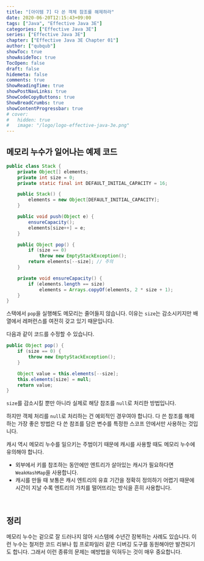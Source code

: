 ```yaml
---
title: "[아이템 7] 다 쓴 객체 참조를 해제하라"
date: 2020-06-20T12:15:43+09:00
tags: ["Java", "Effective Java 3E"]
categories: ["Effective Java 3E"]
series: ["Effective Java 3E"]
chapter: ["Effective Java 3E Chapter 01"]
author: ["qubqub"]
showToc: true
showAsideToc: true
TocOpen: false
draft: false
hidemeta: false
comments: true
ShowReadingTime: true
showPostNavLinks: true
ShowCodeCopyButtons: true
ShowBreadCrumbs: true
showContentProgressbar: true
# cover:
#   hidden: true
#   image: "/logo/logo-effective-java-3e.png"
---
```

## <i class="user-fa-alert-warning" aria-hidden="true"></i> 메모리 누수가 일어나는 예제 코드

``` java
public class Stack {
    private Object[] elements;
    private int size = 0;
    private static final int DEFAULT_INITIAL_CAPACITY = 16;

    public Stack() {
        elements = new Object[DEFAULT_INITIAL_CAPACITY];
    }

    public void push(Object e) {
        ensureCapacity();
        elements[size++] = e;
    }

    public Object pop() {
        if (size == 0)
            throw new EmptyStackException();
        return elements[--size]; // 주의
    }

    private void ensureCapacity() {
        if (elements.length == size)
            elements = Arrays.copyOf(elements, 2 * size + 1);
    }
}
```
스택에서 `pop`을 실행해도 메모리는 줄어들지 않습니다. 이유는 `size`는 감소시키지만 배열에서 레퍼런스를 여전히 갖고 있기 때문입니다.
<br>

다음과 같이 코드를 수정할 수 있습니다.
``` java
public Object pop() {
    if (size == 0) {
        throw new EmptyStackException();
    }

    Object value = this.elements[--size];
    this.elements[size] = null;
    return value;
}
```

`size`를 감소시킬 뿐만 아니라 실제로 해당 참조를 `null`로 처리한 방법입니다.
<br>

하지만 객체 처리를 `null`로 처리하는 건 예외적인 경우여야 합니다. 다 쓴 참조를 해제하는 가장 좋은 방법은 다 쓴 참조를 담은 변수를 특정한 스코프 안에서만 사용하는 것입니다.
<br>

캐시 역시 메모리 누수를 일으키는 주범이기 때문에 캐시를 사용할 때도 메모리 누수에 유의해야 합니다.
- 외부에서 키를 참조하는 동안에만 엔트리가 살아있는 캐시가 필요하다면 `WeakHashMap`을 사용합니다.
- 캐시를 만들 때 보통은 캐시 엔트리의 유효 기간을 정확히 정의하기 어렵기 때문에 시간이 지날 수록 엔트리의 가치를 떨어뜨리는 방식을 흔히 사용합니다.
<br>

## <i class="user-fa-av-new-releases" aria-hidden="true"></i> 정리
메모리 누수는 겉으로 잘 드러나지 않아 시스템에 수년간 잠복하는 사례도 있습니다. 이런 누수는 철저한 코드 리뷰나 힙 프로파일러 같은 디버깅 도구를 동원해야만 발견되기도 합니다. 그래서 이런 종류의 문제는 예방법을 익혀두는 것이 매우 중요합니다.